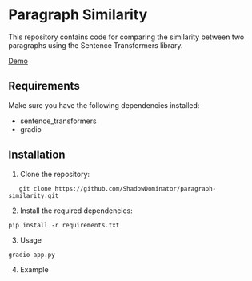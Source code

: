 # Paragraph Similarity

This repository contains code for comparing the similarity between two paragraphs using the Sentence Transformers library.



[Demo](https://huggingface.co/spaces/ShadowDominator/paragraph-similarity)

## Requirements

Make sure you have the following dependencies installed:

- sentence_transformers
- gradio

## Installation

1. Clone the repository:
```shell
   git clone https://github.com/ShadowDominator/paragraph-similarity.git
```
2. Install the required dependencies:
```shell
pip install -r requirements.txt
```
3. Usage
```shell
gradio app.py
```
4. Example
